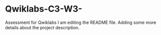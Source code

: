 # Qwiklabs-C3-W3-
Assessment for Qwiklabs
I am editing the README file. Adding some more details about the project description.

